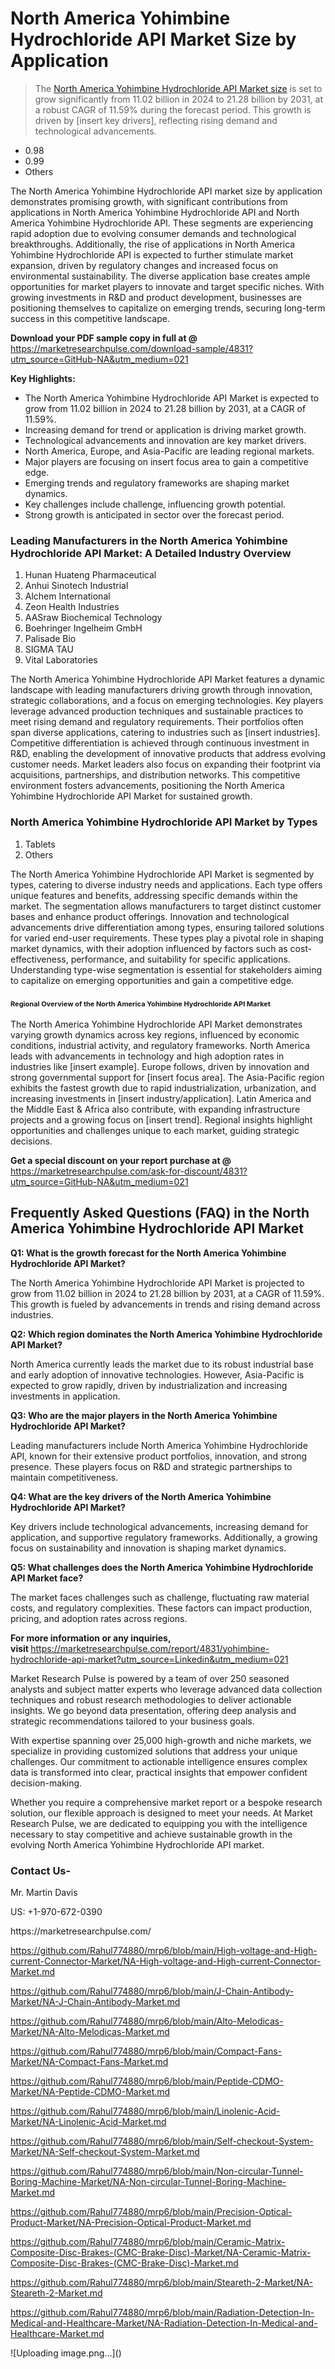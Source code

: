 <h1>North America Yohimbine Hydrochloride API Market&nbsp;Size by Application</h1><blockquote><p>The <a href="https://marketresearchpulse.com/download-sample/4831?utm_source=GitHub-NA&amp;utm_medium=021">North America Yohimbine Hydrochloride API Market size</a> is set to grow significantly from 11.02 billion in 2024 to 21.28 billion by 2031, at a robust CAGR of 11.59% during the forecast period. This growth is driven by [insert key drivers], reflecting rising demand and technological advancements.</p></blockquote><ul><li>0.98<li> 0.99<li> Others</li></ul><p>The North America Yohimbine Hydrochloride API market size by application demonstrates promising growth, with significant contributions from applications in North America Yohimbine Hydrochloride API and North America Yohimbine Hydrochloride API. These segments are experiencing rapid adoption due to evolving consumer demands and technological breakthroughs. Additionally, the rise of applications in North America Yohimbine Hydrochloride API is expected to further stimulate market expansion, driven by regulatory changes and increased focus on environmental sustainability. The diverse application base creates ample opportunities for market players to innovate and target specific niches. With growing investments in R&D and product development, businesses are positioning themselves to capitalize on emerging trends, securing long-term success in this competitive landscape.</p><p><strong>Download your PDF sample copy in full at @ </strong><a href="https://marketresearchpulse.com/download-sample/4831?utm_source=GitHub-NA&amp;utm_medium=021">https://marketresearchpulse.com/download-sample/4831?utm_source=GitHub-NA&amp;utm_medium=021</a></p><p><strong>Key Highlights: </strong></p><ul><li>The North America Yohimbine Hydrochloride API Market is expected to grow from 11.02 billion in 2024 to 21.28 billion by 2031, at a CAGR of 11.59%.</li><li>Increasing demand for trend or application is driving market growth.</li><li>Technological advancements and innovation are key market drivers.</li><li>North America, Europe, and Asia-Pacific are leading regional markets.</li><li>Major players are focusing on insert focus area to gain a competitive edge.</li><li>Emerging trends and regulatory frameworks are shaping market dynamics.</li><li>Key challenges include challenge, influencing growth potential.</li><li>Strong growth is anticipated in sector over the forecast period.</li></ul><h3>Leading Manufacturers in the North America Yohimbine Hydrochloride API Market: A Detailed Industry Overview</h3><ol><li>Hunan Huateng Pharmaceutical</li><li>Anhui Sinotech Industrial</li><li>Alchem International</li><li>Zeon Health Industries</li><li>AASraw Biochemical Technology</li><li>Boehringer Ingelheim GmbH</li><li>Palisade Bio</li><li>SIGMA TAU</li><li>Vital Laboratories</li></ol><div class="flex max-w-full flex-col flex-grow"><div class="min-h-8 text-message flex w-full flex-col items-end gap-2 whitespace-normal break-words [.text-message+&amp;]:mt-5" dir="auto" data-message-author-role="assistant" data-message-id="fd8432e4-4910-450d-b182-61b7bfb0a01f" data-message-model-slug="gpt-4o"><div class="flex w-full flex-col gap-1 empty:hidden first:pt-[3px]"><div class="markdown prose w-full break-words dark:prose-invert light"><p>The North America Yohimbine Hydrochloride API Market features a dynamic landscape with leading manufacturers driving growth through innovation, strategic collaborations, and a focus on emerging technologies. Key players leverage advanced production techniques and sustainable practices to meet rising demand and regulatory requirements. Their portfolios often span diverse applications, catering to industries such as [insert industries]. Competitive differentiation is achieved through continuous investment in R&amp;D, enabling the development of innovative products that address evolving customer needs. Market leaders also focus on expanding their footprint via acquisitions, partnerships, and distribution networks. This competitive environment fosters advancements, positioning the North America Yohimbine Hydrochloride API Market for sustained growth.</p></div></div></div></div><h3>North America Yohimbine Hydrochloride API Market by Types</h3><ol><li>Tablets<li> Others</li></ol><div class="flex max-w-full flex-col flex-grow"><div class="min-h-8 text-message flex w-full flex-col items-end gap-2 whitespace-normal break-words [.text-message+&amp;]:mt-5" dir="auto" data-message-author-role="assistant" data-message-id="084470be-0bb7-4664-bddf-5156b4f41249" data-message-model-slug="gpt-4o-mini"><div class="flex w-full flex-col gap-1 empty:hidden first:pt-[3px]"><div class="markdown prose w-full break-words dark:prose-invert light"><p>The North America Yohimbine Hydrochloride API Market is segmented by types, catering to diverse industry needs and applications. Each type offers unique features and benefits, addressing specific demands within the market. The segmentation allows manufacturers to target distinct customer bases and enhance product offerings. Innovation and technological advancements drive differentiation among types, ensuring tailored solutions for varied end-user requirements. These types play a pivotal role in shaping market dynamics, with their adoption influenced by factors such as cost-effectiveness, performance, and suitability for specific applications. Understanding type-wise segmentation is essential for stakeholders aiming to capitalize on emerging opportunities and gain a competitive edge.</p></div></div></div></div><h3><span style="font-size: 11px;">Regional Overview of the North America Yohimbine Hydrochloride API Market</span></h3><div class="flex max-w-full flex-col flex-grow"><div class="min-h-8 text-message flex w-full flex-col items-end gap-2 whitespace-normal break-words [.text-message+&amp;]:mt-5" dir="auto" data-message-author-role="assistant" data-message-id="e9038762-ce64-4e30-91c9-9bd413514231" data-message-model-slug="gpt-4o-mini"><div class="flex w-full flex-col gap-1 empty:hidden first:pt-[3px]"><div class="markdown prose w-full break-words dark:prose-invert light"><p>The North America Yohimbine Hydrochloride API Market demonstrates varying growth dynamics across key regions, influenced by economic conditions, industrial activity, and regulatory frameworks. North America leads with advancements in technology and high adoption rates in industries like [insert example]. Europe follows, driven by innovation and strong governmental support for [insert focus area]. The Asia-Pacific region exhibits the fastest growth due to rapid industrialization, urbanization, and increasing investments in [insert industry/application]. Latin America and the Middle East &amp; Africa also contribute, with expanding infrastructure projects and a growing focus on [insert trend]. Regional insights highlight opportunities and challenges unique to each market, guiding strategic decisions.</p></div></div></div></div><p><strong>Get a special discount on your report purchase at @ </strong><a href="https://marketresearchpulse.com/ask-for-discount/4831?utm_source=GitHub-NA&amp;utm_medium=021">https://marketresearchpulse.com/ask-for-discount/4831?utm_source=GitHub-NA&amp;utm_medium=021</a></p><h2>Frequently Asked Questions (FAQ) in the North America Yohimbine Hydrochloride API Market</h2><p><strong>Q1: What is the growth forecast for the North America Yohimbine Hydrochloride API Market?</strong></p><p>The North America Yohimbine Hydrochloride API Market is projected to grow from 11.02 billion in 2024 to 21.28 billion by 2031, at a CAGR of 11.59%. This growth is fueled by advancements in trends and rising demand across industries.</p><p><strong>Q2: Which region dominates the North America Yohimbine Hydrochloride API Market?</strong></p><p>North America currently leads the market due to its robust industrial base and early adoption of innovative technologies. However, Asia-Pacific is expected to grow rapidly, driven by industrialization and increasing investments in application.</p><p><strong>Q3: Who are the major players in the North America Yohimbine Hydrochloride API Market?</strong></p><p>Leading manufacturers include North America Yohimbine Hydrochloride API, known for their extensive product portfolios, innovation, and strong presence. These players focus on R&amp;D and strategic partnerships to maintain competitiveness.</p><p><strong>Q4: What are the key drivers of the North America Yohimbine Hydrochloride API Market?</strong></p><p>Key drivers include technological advancements, increasing demand for application, and supportive regulatory frameworks. Additionally, a growing focus on sustainability and innovation is shaping market dynamics.</p><p><strong>Q5: What challenges does the North America Yohimbine Hydrochloride API Market face?</strong></p><p>The market faces challenges such as challenge, fluctuating raw material costs, and regulatory complexities. These factors can impact production, pricing, and adoption rates across regions.</p><p><strong>For more information or any inquiries, visit&nbsp;</strong><a href="https://marketresearchpulse.com/report/4831/yohimbine-hydrochloride-api-market?utm_source=Linkedin&utm_medium=021">https://marketresearchpulse.com/report/4831/yohimbine-hydrochloride-api-market?utm_source=Linkedin&utm_medium=021</a></p><p>Market Research Pulse is powered by a team of over 250 seasoned analysts and subject matter experts who leverage advanced data collection techniques and robust research methodologies to deliver actionable insights. We go beyond data presentation, offering deep analysis and strategic recommendations tailored to your business goals.</p><p>With expertise spanning over 25,000 high-growth and niche markets, we specialize in providing customized solutions that address your unique challenges. Our commitment to actionable intelligence ensures complex data is transformed into clear, practical insights that empower confident decision-making.</p><p>Whether you require a comprehensive market report or a bespoke research solution, our flexible approach is designed to meet your needs. At Market Research Pulse, we are dedicated to equipping you with the intelligence necessary to stay competitive and achieve sustainable growth in the evolving North America Yohimbine Hydrochloride API market.</p><h3><strong>Contact Us-</strong></h3><p>Mr. Martin Davis</p><p>US: +1-970-672-0390</p><p>https://marketresearchpulse.com/</p><p><a href="https://github.com/Rahul774880/mrp6/blob/main/High-voltage-and-High-current-Connector-Market/NA-High-voltage-and-High-current-Connector-Market.md">https://github.com/Rahul774880/mrp6/blob/main/High-voltage-and-High-current-Connector-Market/NA-High-voltage-and-High-current-Connector-Market.md</a></p><p><a href="https://github.com/Rahul774880/mrp6/blob/main/J-Chain-Antibody-Market/NA-J-Chain-Antibody-Market.md">https://github.com/Rahul774880/mrp6/blob/main/J-Chain-Antibody-Market/NA-J-Chain-Antibody-Market.md</a></p><p><a href="https://github.com/Rahul774880/mrp6/blob/main/Alto-Melodicas-Market/NA-Alto-Melodicas-Market.md">https://github.com/Rahul774880/mrp6/blob/main/Alto-Melodicas-Market/NA-Alto-Melodicas-Market.md</a></p><p><a href="https://github.com/Rahul774880/mrp6/blob/main/Compact-Fans-Market/NA-Compact-Fans-Market.md">https://github.com/Rahul774880/mrp6/blob/main/Compact-Fans-Market/NA-Compact-Fans-Market.md</a></p><p><a href="https://github.com/Rahul774880/mrp6/blob/main/Peptide-CDMO-Market/NA-Peptide-CDMO-Market.md">https://github.com/Rahul774880/mrp6/blob/main/Peptide-CDMO-Market/NA-Peptide-CDMO-Market.md</a></p><p><a href="https://github.com/Rahul774880/mrp6/blob/main/Linolenic-Acid-Market/NA-Linolenic-Acid-Market.md">https://github.com/Rahul774880/mrp6/blob/main/Linolenic-Acid-Market/NA-Linolenic-Acid-Market.md</a></p><p><a href="https://github.com/Rahul774880/mrp6/blob/main/Self-checkout-System-Market/NA-Self-checkout-System-Market.md">https://github.com/Rahul774880/mrp6/blob/main/Self-checkout-System-Market/NA-Self-checkout-System-Market.md</a></p><p><a href="https://github.com/Rahul774880/mrp6/blob/main/Non-circular-Tunnel-Boring-Machine-Market/NA-Non-circular-Tunnel-Boring-Machine-Market.md">https://github.com/Rahul774880/mrp6/blob/main/Non-circular-Tunnel-Boring-Machine-Market/NA-Non-circular-Tunnel-Boring-Machine-Market.md</a></p><p><a href="https://github.com/Rahul774880/mrp6/blob/main/Precision-Optical-Product-Market/NA-Precision-Optical-Product-Market.md">https://github.com/Rahul774880/mrp6/blob/main/Precision-Optical-Product-Market/NA-Precision-Optical-Product-Market.md</a></p><p><a href="https://github.com/Rahul774880/mrp6/blob/main/Ceramic-Matrix-Composite-Disc-Brakes-(CMC-Brake-Disc)-Market/NA-Ceramic-Matrix-Composite-Disc-Brakes-(CMC-Brake-Disc)-Market.md">https://github.com/Rahul774880/mrp6/blob/main/Ceramic-Matrix-Composite-Disc-Brakes-(CMC-Brake-Disc)-Market/NA-Ceramic-Matrix-Composite-Disc-Brakes-(CMC-Brake-Disc)-Market.md</a></p><p><a href="https://github.com/Rahul774880/mrp6/blob/main/Steareth-2-Market/NA-Steareth-2-Market.md">https://github.com/Rahul774880/mrp6/blob/main/Steareth-2-Market/NA-Steareth-2-Market.md</a></p><p><a href="https://github.com/Rahul774880/mrp6/blob/main/Radiation-Detection-In-Medical-and-Healthcare-Market/NA-Radiation-Detection-In-Medical-and-Healthcare-Market.md">https://github.com/Rahul774880/mrp6/blob/main/Radiation-Detection-In-Medical-and-Healthcare-Market/NA-Radiation-Detection-In-Medical-and-Healthcare-Market.md</a></p>
![Uploading image.png…]()
